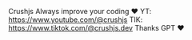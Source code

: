 Crushjs
Always improve your coding ❤️
YT: https://www.youtube.com/@crushjs
TIK: https://www.tiktok.com/@crushjs.dev
Thanks GPT ❤️